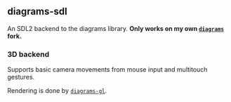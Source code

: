 ## diagrams-sdl

An SDL2 backend to the diagrams library. **Only works on my
own [`diagrams`](https://github.com/cchalmers/diagrams) fork.**

### 3D backend

Supports basic camera movements from mouse input and multitouch
gestures.

Rendering is done by
[`diagrams-gl`](https://github.com/cchalmers/diagrams-gl).

